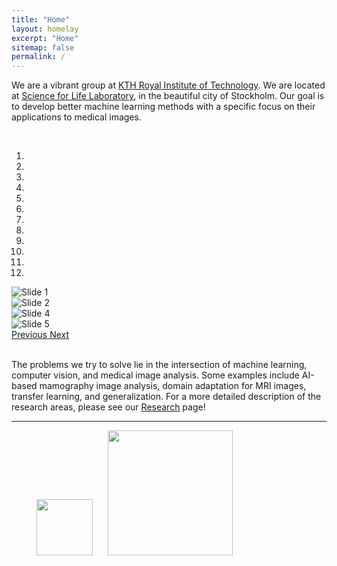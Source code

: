 ```yaml
---
title: "Home"
layout: homelay
excerpt: "Home"
sitemap: false
permalink: /
---
```


We are a vibrant group at [KTH Royal Institute of Technology](https://www.kth.se/en). We are located at [Science for Life Laboratory](https://www.scilifelab.se/), in the beautiful city of Stockholm. Our goal is to develop better machine learning methods with a specific focus on their applications to medical images.

<!-- <br>
<div class="container-fluid text-center">
<img src="images/homepic/slider/Moein_SciLifeLab.jpg" alt="SciLifeLab" width="450"/>
<div class="row">
</div>
</div>
<br> -->

<br>

<div markdown="0" id="carousel" class="carousel slide carousel-center" data-ride="carousel" data-interval="4000" data-pause="hover" >
	<!-- Menu -->
	<ol class="carousel-indicators">
		<li data-target="#carousel" data-slide-to="0" class="active"></li>
		<li data-target="#carousel" data-slide-to="1"></li>
		<li data-target="#carousel" data-slide-to="2"></li>
		<li data-target="#carousel" data-slide-to="3"></li>
		<li data-target="#carousel" data-slide-to="4"></li>
		<li data-target="#carousel" data-slide-to="5"></li>
		<li data-target="#carousel" data-slide-to="6"></li>
		<li data-target="#carousel" data-slide-to="7"></li>
		<li data-target="#carousel" data-slide-to="8"></li>
		<li data-target="#carousel" data-slide-to="9"></li>
		<li data-target="#carousel" data-slide-to="10"></li>
		<li data-target="#carousel" data-slide-to="11"></li>
	</ol>

<!-- Items -->
<div class="carousel-inner" markdown="0">
		<div class="item active">
				<img src="{{ site.url }}{{ site.baseurl }}/images/homepic/slider_2/Moein_SciLifeLab.png" alt="Slide 1"/>
		</div>
		<div class="item">
				<img src="{{ site.url }}{{ site.baseurl }}/images/homepic/slider_2/csaw_s.png" alt="Slide 2" />
		</div>
		<div class="item">
				<img src="{{ site.url }}{{ site.baseurl }}/images/homepic/slider_2/deidentified.png" alt="Slide 4" />
		</div>
		<div class="item">
				<img src="{{ site.url }}{{ site.baseurl }}/images/homepic/slider_2/trans_vs_cnn_saliency.png" alt="Slide 5" />
		</div>
		<div class="item">
				<img src="{{ site.url }}{{ site.baseurl }}/images/homepic/slider_2/Patch_1.png" alt="" />
		</div>       
		<div class="item">
				<img src="{{ site.url }}{{ site.baseurl }}/images/homepic/slider_2/Patch_4.png" alt="" />
		</div>
		<div class="item">
				<img src="{{ site.url }}{{ site.baseurl }}/images/homepic/slider_2/artefact_1.png" alt="" />
		</div> 
		<div class="item">
				<img src="{{ site.url }}{{ site.baseurl }}/images/homepic/slider_2/csaw_m_1.png" alt="" />
		</div> 
		<div class="item">
				<img src="{{ site.url }}{{ site.baseurl }}/images/homepic/slider_2/feature_reuse_1.png" alt="" />
		</div> 
		<div class="item">
				<img src="{{ site.url }}{{ site.baseurl }}/images/homepic/slider_2/meta_guided_1.png" alt="" />
		</div> 
		<div class="item">
				<img src="{{ site.url }}{{ site.baseurl }}/images/homepic/slider_2/meta_guided_2.png" alt="" />
		</div> 
		<div class="item">
				<img src="{{ site.url }}{{ site.baseurl }}/images/homepic/slider_2/ovarian_1.png" alt="" />
		</div>    
</div>
	<a class="left carousel-control" href="#carousel" role="button" data-slide="prev">
		<span class="glyphicon glyphicon-chevron-left" aria-hidden="true"></span>
		<span class="sr-only">Previous</span>
	</a>
	<a class="right carousel-control" href="#carousel" role="button" data-slide="next">
		<span class="glyphicon glyphicon-chevron-right" aria-hidden="true"></span>
		<span class="sr-only">Next</span>
	</a>
</div>
<br>

The problems we try to solve lie in the intersection of machine learning, computer vision, and medical image analysis. Some examples include AI-based mamography image analysis, domain adaptation for MRI images, transfer learning, and generalization. For a more detailed description of the research areas, please see our [Research](research) page!

---
<figure>
  <img src="{{ site.url }}{{ site.baseurl }}/images/logopic/KTH_Logotyp_RGB_2013.png" style="width: 90px; margin: 0px 20px 0px 0px">
  <img src="{{ site.url }}{{ site.baseurl }}/images/logopic/SciLifeLab_Logotype_Green_POS.jpg" style="width: 200px">
</figure>
